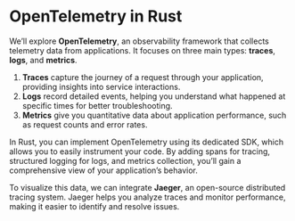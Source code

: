 # OpenTelemetry in Rust

We’ll explore **OpenTelemetry**, an observability framework that collects telemetry data from applications. 
It focuses on three main types: **traces**, **logs**, and **metrics**.

1. **Traces** capture the journey of a request through your application, providing insights into service interactions.
2. **Logs** record detailed events, helping you understand what happened at specific times for better troubleshooting.
3. **Metrics** give you quantitative data about application performance, such as request counts and error rates.

In Rust, you can implement OpenTelemetry using its dedicated SDK, which allows you to easily instrument your code.
By adding spans for tracing, structured logging for logs, and metrics collection, you’ll gain a comprehensive view of your application’s behavior.

To visualize this data, we can integrate **Jaeger**, an open-source distributed tracing system. 
Jaeger helps you analyze traces and monitor performance, making it easier to identify and resolve issues.


